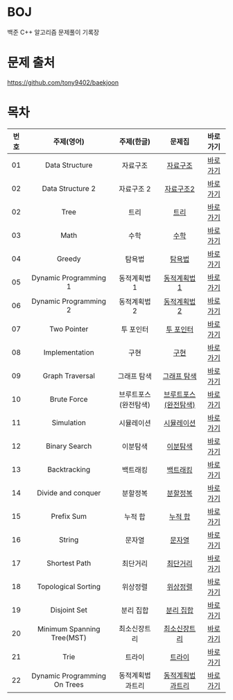 # BOJ
백준 C++ 알고리즘 문제풀이 기록장

# 문제 출처

https://github.com/tony9402/baekjoon

# 목차



 | 번호 | 주제(영어)| 주제(한글)| 문제집| 바로가기|
 | :---:|:--------:| :------: |:------:|:------:|
| 01 |  Data Structure | 자료구조  | [자료구조](https://github.com/tony9402/baekjoon/tree/main/data_structure)| [바로가기](./자료구조) |
| 02 | Data Structure 2 | 자료구조 2 | [자료구조2](https://github.com/tony9402/baekjoon)| [바로가기](./자료구조2) |
| 02 | Tree | 트리 |[트리](https://github.com/tony9402/baekjoon/tree/main/tree) |[바로가기](./트리) |
| 03 | Math | 수학 | [수학](https://github.com/tony9402/baekjoon/tree/main/math)|[바로가기](./수학) | 
| 04 | Greedy | 탐욕법 |[탐욕법](https://github.com/tony9402/baekjoon/tree/main/greedy) |[바로가기](./탐욕법) |
| 05 | Dynamic Programming 1 |동적계획법 1 |[동적계획법 1](https://github.com/tony9402/baekjoon/tree/main/dynamic_programming_1) | [바로가기](./동적계획법1) | 
| 06 | Dynamic Programming 2 | 동적계획법 2 |[동적계획법 2](https://github.com/tony9402/baekjoon/tree/main/dynamic_programming_2) | [바로가기](./동적계획법2) |
| 07 | Two Pointer | 투 포인터 |[투 포인터](https://github.com/tony9402/baekjoon/tree/main/two_pointer)| [바로가기](./투포인터) |
| 08 | Implementation | 구현 |[구현](https://github.com/tony9402/baekjoon/tree/main/implementation) |[바로가기](./구현) | 
| 09 | Graph Traversal | 그래프 탐색|[그래프 탐색](https://github.com/tony9402/baekjoon/tree/main/graph_traversal) | [바로가기](./그래프탐색) |
| 10 | Brute Force | 브루트포스(완전탐색)|[브루트포스(완전탐색)](https://github.com/tony9402/baekjoon/tree/main/brute_force) | [바로가기](./브루트포스) | 
| 11 | Simulation | 시뮬레이션|[시뮬레이션](https://github.com/tony9402/baekjoon/tree/main/simulation) | [바로가기](./시뮬레이션) | 
| 12 | Binary Search | 이분탐색|[이분탐색](https://github.com/tony9402/baekjoon/tree/main/binary_search) | [바로가기](./이분탐색) | 
| 13 | Backtracking | 백트래킹|[백트래킹](https://github.com/tony9402/baekjoon/tree/main/backtracking) | [바로가기](./백트래킹) | 
| 14 | Divide and conquer | 분할정복|[분할정복](https://github.com/tony9402/baekjoon/tree/main/divide_and_conquer) | [바로가기](./분할정복) |
| 15 | Prefix Sum | 누적 합|[누적 합](https://github.com/tony9402/baekjoon/tree/main/prefix_sum) | [바로가기](./누적합) | 
| 16 | String | 문자열|[문자열](https://github.com/tony9402/baekjoon/tree/main/string) | [바로가기](./문자열) | 
| 17 | Shortest Path | 최단거리|[최단거리](https://github.com/tony9402/baekjoon/tree/main/shortest_path) | [바로가기](./최단거리) |
| 18 | Topological Sorting | 위상정렬|[위상정렬](https://github.com/tony9402/baekjoon/tree/main/topological_sorting) | [바로가기](./위상정렬) |
| 19 | Disjoint Set | 분리 집합|[분리 집합](https://github.com/tony9402/baekjoon/tree/main/disjoint_set) | [바로가기](./분리집합) | 
| 20 | Minimum Spanning Tree(MST) | 최소신장트리|[최소신장트리](https://github.com/tony9402/baekjoon/tree/main/minimum_spanning_tree) | [바로가기](./최소신장트리) | 
| 21 | Trie | 트라이 |[트라이](https://github.com/tony9402/baekjoon/tree/main/trie) |[바로가기](./트라이)| 
| 22 | Dynamic Programming On Trees | 동적계획법과트리|[동적계획법과트리](https://github.com/tony9402/baekjoon/tree/main/dynamic_programming_on_trees) | [바로가기](./동적계획법과트리) | 


 
